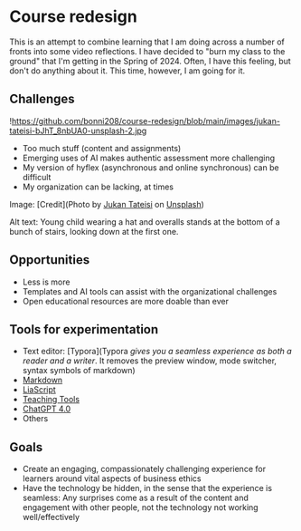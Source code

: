 <!--

author:   Bonni Stachowiak

email: feedback@teachinginhighered.com

version:  0.0.1

language: en

narrator: US English Female

comment:  Documenting my learning and rethinking in using AI for class preparation, LiaScript to create open courses, and other musings

icon: https://teachinginhighered.com/wp-content/uploads/2018/04/cropped-favicon.png

logo: https://teachinginhighered.com/wp-content/uploads/2018/04/cropped-favicon.png

-->

# Course redesign

This is an attempt to combine learning that I am doing across a number of fronts into some video reflections. I have decided to "burn my class to the ground" that I'm getting in the Spring of 2024. Often, I have this feeling, but don't do anything about it. This time, however, I am going for it. 

## Challenges

 !https://github.com/bonni208/course-redesign/blob/main/images/jukan-tateisi-bJhT_8nbUA0-unsplash-2.jpg

- Too much stuff (content and assignments)
- Emerging uses of AI makes authentic assessment more challenging
- My version of hyflex (asynchronous and online synchronous) can be difficult
- My organization can be lacking, at times

Image: [Credit](Photo by [Jukan Tateisi](https://unsplash.com/@tateisimikito?utm_content=creditCopyText&utm_medium=referral&utm_source=unsplash) on [Unsplash](https://unsplash.com/photos/toddlers-standing-in-front-of-beige-concrete-stair-bJhT_8nbUA0?utm_content=creditCopyText&utm_medium=referral&utm_source=unsplash))

Alt text: Young child wearing a hat and overalls stands at the bottom of a bunch of stairs, looking down at the first one. 

## Opportunities 

- Less is more
- Templates and AI tools can assist with the organizational challenges
- Open educational resources are more doable than ever

## Tools for experimentation 

- Text editor: [Typora](Typora *gives you a seamless experience as both a reader and a writer*. It removes the preview window, mode switcher, syntax symbols of markdown)
- [Markdown](https://en.wikipedia.org/wiki/Markdown)
- [LiaScript](https://liascript.github.io/course/?https://raw.githubusercontent.com/LiaScript/docs/master/README.md#1)
- [Teaching Tools](https://teaching.tools/)
- [ChatGPT 4.0](https://openai.com/gpt-4)
- Others

## Goals 

- Create an engaging, compassionately challenging experience for learners around vital aspects of business ethics
- Have the technology be hidden, in the sense that the experience is seamless: Any surprises come as a result of the content and engagement with other people, not the technology not working well/effectively 
